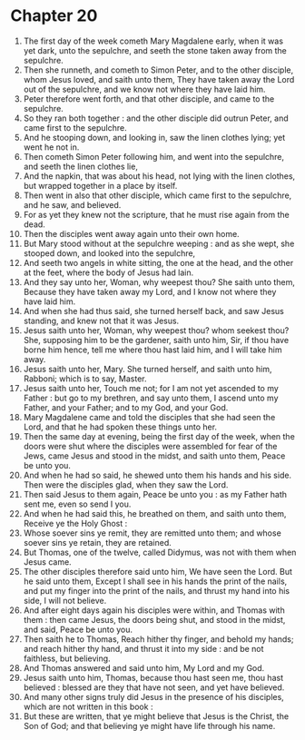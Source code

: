 # Chapter 20

1. The first day of the week cometh Mary Magdalene early, when it was yet dark, unto the sepulchre, and seeth the stone taken away from the sepulchre.
2. Then she runneth, and cometh to Simon Peter, and to the other disciple, whom Jesus loved, and saith unto them, They have taken away the Lord out of the sepulchre, and we know not where they have laid him.
3. Peter therefore went forth, and that other disciple, and came to the sepulchre.
4. So they ran both together : and the other disciple did outrun Peter, and came first to the sepulchre.
5. And he stooping down, and looking in, saw the linen clothes lying; yet went he not in.
6. Then cometh Simon Peter following him, and went into the sepulchre, and seeth the linen clothes lie,
7. And the napkin, that was about his head, not lying with the linen clothes, but wrapped together in a place by itself.
8. Then went in also that other disciple, which came first to the sepulchre, and he saw, and believed.
9. For as yet they knew not the scripture, that he must rise again from the dead.
10. Then the disciples went away again unto their own home.
11. But Mary stood without at the sepulchre weeping : and as she wept, she stooped down, and looked into the sepulchre,
12. And seeth two angels in white sitting, the one at the head, and the other at the feet, where the body of Jesus had lain.
13. And they say unto her, Woman, why weepest thou? She saith unto them, Because they have taken away my Lord, and I know not where they have laid him.
14. And when she had thus said, she turned herself back, and saw Jesus standing, and knew not that it was Jesus.
15. Jesus saith unto her, Woman, why weepest thou? whom seekest thou? She, supposing him to be the gardener, saith unto him, Sir, if thou have borne him hence, tell me where thou hast laid him, and I will take him away.
16. Jesus saith unto her, Mary. She turned herself, and saith unto him, Rabboni; which is to say, Master.
17. Jesus saith unto her, Touch me not; for I am not yet ascended to my Father : but go to my brethren, and say unto them, I ascend unto my Father, and your Father; and to my God, and your God.
18. Mary Magdalene came and told the disciples that she had seen the Lord, and that he had spoken these things unto her.
19. Then the same day at evening, being the first day of the week, when the doors were shut where the disciples were assembled for fear of the Jews, came Jesus and stood in the midst, and saith unto them, Peace be unto you.
20. And when he had so said, he shewed unto them his hands and his side. Then were the disciples glad, when they saw the Lord.
21. Then said Jesus to them again, Peace be unto you : as my Father hath sent me, even so send I you.
22. And when he had said this, he breathed on them, and saith unto them, Receive ye the Holy Ghost :
23. Whose soever sins ye remit, they are remitted unto them; and whose soever sins ye retain, they are retained.
24. But Thomas, one of the twelve, called Didymus, was not with them when Jesus came.
25. The other disciples therefore said unto him, We have seen the Lord. But he said unto them, Except I shall see in his hands the print of the nails, and put my finger into the print of the nails, and thrust my hand into his side, I will not believe.
26. And after eight days again his disciples were within, and Thomas with them : then came Jesus, the doors being shut, and stood in the midst, and said, Peace be unto you.
27. Then saith he to Thomas, Reach hither thy finger, and behold my hands; and reach hither thy hand, and thrust it into my side : and be not faithless, but believing.
28. And Thomas answered and said unto him, My Lord and my God.
29. Jesus saith unto him, Thomas, because thou hast seen me, thou hast believed : blessed are they that have not seen, and yet have believed.
30. And many other signs truly did Jesus in the presence of his disciples, which are not written in this book :
31. But these are written, that ye might believe that Jesus is the Christ, the Son of God; and that believing ye might have life through his name.

